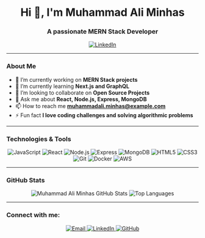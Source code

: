 <h1 align="center">Hi 👋, I'm Muhammad Ali Minhas</h1>
<h3 align="center">A passionate MERN Stack Developer</h3>

<p align="center">
  <a href="https://www.linkedin.com/in/muhammad-ali-minhas-53481230b/">
    <img src="https://img.shields.io/badge/-LinkedIn-%230077B5?style=for-the-badge&logo=linkedin&logoColor=white" alt="LinkedIn">
  </a>
</p>

---

### About Me

- 🔭 I’m currently working on **MERN Stack projects**
- 🌱 I’m currently learning **Next.js and GraphQL**
- 👯 I’m looking to collaborate on **Open Source Projects**
- 💬 Ask me about **React, Node.js, Express, MongoDB**
- 📫 How to reach me **muhammadali.minhas@example.com**
- ⚡ Fun fact **I love coding challenges and solving algorithmic problems**

---

### Technologies & Tools

<p align="center">
  <img src="https://img.shields.io/badge/JavaScript-F7DF1E?style=for-the-badge&logo=javascript&logoColor=black" alt="JavaScript">
  <img src="https://img.shields.io/badge/React-61DAFB?style=for-the-badge&logo=react&logoColor=black" alt="React">
  <img src="https://img.shields.io/badge/Node.js-339933?style=for-the-badge&logo=node-dot-js&logoColor=white" alt="Node.js">
  <img src="https://img.shields.io/badge/Express-000000?style=for-the-badge&logo=express&logoColor=white" alt="Express">
  <img src="https://img.shields.io/badge/MongoDB-47A248?style=for-the-badge&logo=mongodb&logoColor=white" alt="MongoDB">
  <img src="https://img.shields.io/badge/HTML5-E34F26?style=for-the-badge&logo=html5&logoColor=white" alt="HTML5">
  <img src="https://img.shields.io/badge/CSS3-1572B6?style=for-the-badge&logo=css3&logoColor=white" alt="CSS3">
  <img src="https://img.shields.io/badge/Git-F05032?style=for-the-badge&logo=git&logoColor=white" alt="Git">
  <img src="https://img.shields.io/badge/Docker-2496ED?style=for-the-badge&logo=docker&logoColor=white" alt="Docker">
  <img src="https://img.shields.io/badge/AWS-232F3E?style=for-the-badge&logo=amazon-aws&logoColor=white" alt="AWS">
</p>

---

### GitHub Stats

<p align="center">
  <img src="https://github-readme-stats.vercel.app/api?username=MuhammadAliMinhas&show_icons=true&theme=radical" alt="Muhammad Ali Minhas GitHub Stats">
  <img src="https://github-readme-stats.vercel.app/api/top-langs/?username=MuhammadAliMinhas&layout=compact&theme=radical" alt="Top Languages">
</p>

---

### Connect with me:

<p align="center">
  <a href="mailto:muhammadali.minhas@example.com">
    <img src="https://img.shields.io/badge/Email-D14836?style=for-the-badge&logo=gmail&logoColor=white" alt="Email">
  </a>
  <a href="https://www.linkedin.com/in/muhammad-ali-minhas-53481230b/">
    <img src="https://img.shields.io/badge/-LinkedIn-%230077B5?style=for-the-badge&logo=linkedin&logoColor=white" alt="LinkedIn">
  </a>
  <a href="https://github.com/MuhammadAliMinhas">
    <img src="https://img.shields.io/badge/GitHub-181717?style=for-the-badge&logo=github&logoColor=white" alt="GitHub">
  </a>
</p>
